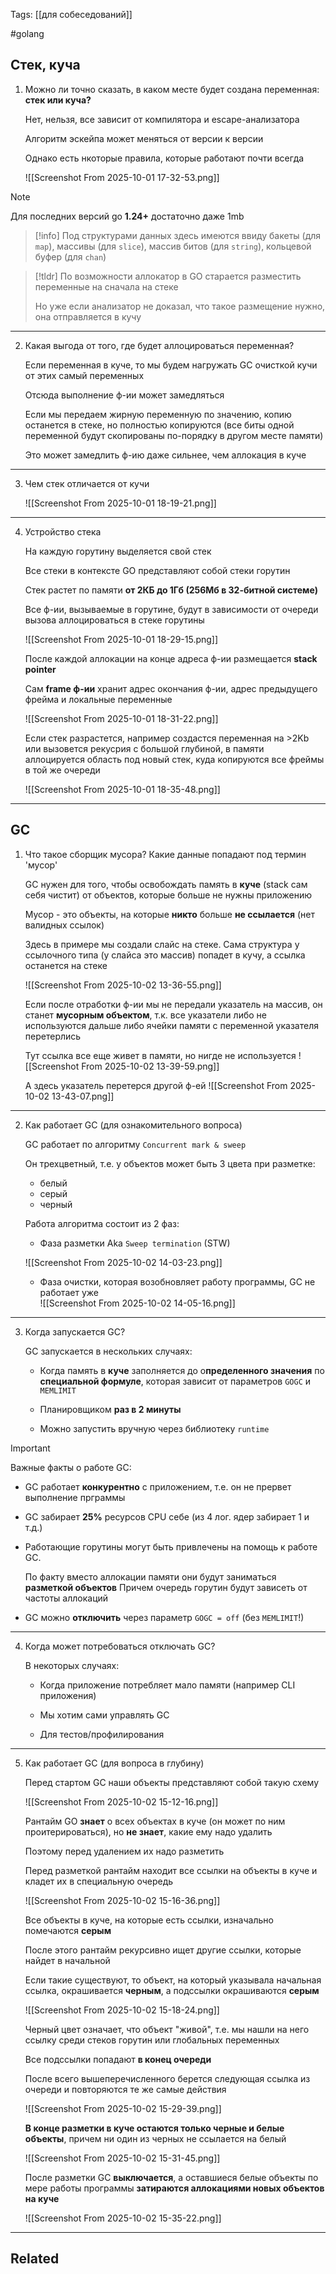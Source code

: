 Tags: [[для собеседований]]

#golang 



## Стек, куча



1. Можно ли точно сказать, в каком месте будет создана переменная: **стек или куча?**

	Нет, нельзя, все зависит от компилятора и escape-анализатора
	
	Алгоритм эскейпа может меняться от версии к версии
	
	
	Однако есть нкоторые правила, которые работают почти всегда
	
	![[Screenshot From 2025-10-01 17-32-53.png]]

> [!note] 
> Для последних версий go **1.24+** достаточно даже 1mb

> [!info] 
> Под структурами данных здесь имеются ввиду бакеты (для `map`), массивы (для `slice`), массив битов (для `string`), кольцевой буфер (для `chan`)

> [!tldr] 
> По возможности аллокатор в GO старается разместить переменные на сначала на стеке
> 
> Но уже если анализатор не доказал, что такое размещение нужно, она отправляется в кучу 
> 


---


2. Какая выгода от того, где будет аллоцироваться переменная?

	Если переменная в куче, то мы будем нагружать GC очисткой кучи от этих самый переменных
	
	Отсюда выполнение ф-ии может замедляться
	
	
	Если мы передаем жирную переменную по значению, копию останется в стеке, но полностью копируются (все биты одной переменной будут скопированы по-порядку в другом месте памяти)
	
	Это может замедлить ф-ию даже сильнее, чем аллокация в куче


---


3. Чем стек отличается от кучи

	
	![[Screenshot From 2025-10-01 18-19-21.png]]


---


4.  Устройство стека

	На каждую горутину выделяется свой стек
	
	Все стеки в контексте GO представляют собой стеки горутин
	
	Стек растет по памяти **от 2КБ до 1Гб (256Мб в 32-битной системе)**
	
	Все ф-ии, вызываемые в горутине, будут в зависимости от очереди вызова аллоцироваться в стеке горутины
	
	![[Screenshot From 2025-10-01 18-29-15.png]]
	
	
	
	После каждой аллокации на конце адреса ф-ии размещается **stack pointer**
	
	Сам **frame ф-ии** хранит адрес окончания ф-ии, адрес предыдущего фрейма и локальные переменные
	
	![[Screenshot From 2025-10-01 18-31-22.png]]
	
	
	
	Если стек разрастется, например создастся переменная на >2Kb или вызовется рекусрия с большой глубиной, в памяти аллоцируется область под новый стек, куда копируются все фреймы в той же очереди
	
	![[Screenshot From 2025-10-01 18-35-48.png]]


---





## GC


1. Что такое сборщик мусора? Какие данные попадают под термин 'мусор'

	GC нужен для того, чтобы освобождать память в **куче** (stack сам себя чистит) от объектов, которые больше не нужны приложению
	
	Мусор - это объекты, на которые **никто** больше **не ссылается** (нет валидных ссылок)
	
	
	
	Здесь в примере мы создали слайс на стеке. Сама структура у ссылочного типа (у слайса это массив) попадет в кучу, а ссылка останется на стеке
	
	![[Screenshot From 2025-10-02 13-36-55.png]]
	
	Если после отработки ф-ии мы не передали указатель на массив, он станет **мусорным объектом**, т.к. все указатели либо не используются дальше либо ячейки памяти с переменной указателя перетерлись
	
	
	Тут ссылка все еще живет в памяти, но нигде не используется
	![[Screenshot From 2025-10-02 13-39-59.png]]
	
	
	А здесь указатель перетерся другой ф-ей
	![[Screenshot From 2025-10-02 13-43-07.png]]


---


2. Как работает GC (для ознакомительного вопроса)

	GC работает по алгоритму `Concurrent mark & sweep`
	
	Он трехцветный, т.е. у объектов может быть 3 цвета при разметке:
	
	- белый
	- серый
	- черный
	
	
	Работа алгоритма состоит из 2 фаз:
	
	- Фаза разметки Aka `Sweep termination` (STW)
	  
	![[Screenshot From 2025-10-02 14-03-23.png]]
	
	
	- Фаза очистки, которая возобновляет работу программы, GC не работает уже  
	 ![[Screenshot From 2025-10-02 14-05-16.png]]


---


3. Когда запускается GC?

	GC запускается в нескольких случаях:
	
	- Когда память в **куче** заполняется до о**пределенного значения** по **специальной формуле**, которая зависит от параметров `GOGC` и `MEMLIMIT`
	
	- Планировщиком **раз в 2 минуты**
	  
	- Можно запустить вручную через библиотеку `runtime`


> [!important] 
> Важные факты о работе GC:
> 
> - GC работает **конкурентно** с приложением, т.е. он не прервет выполнение прграммы
> 
> - GC забирает **25%** ресурсов CPU себе (из 4 лог. ядер забирает 1 и т.д.)
> 
> - Работающие горутины могут быть привлечены на помощь к работе GC.
> 	
> 	По факту вместо аллокации памяти они будут заниматься **разметкой объектов**
> 	Причем очередь горутин будут зависеть от частоты аллокаций
> >
>>
> - GC можно **отключить** через параметр `GOGC = off` (без `MEMLIMIT`!)


---


4. Когда может потребоваться отключать GC?

	В некоторых случаях:
	
	- Когда приложение потребляет мало памяти (например CLI приложения)
	
	- Мы хотим сами управлять GC
	  
	- Для тестов/профилирования


---


5. Как работает GC (для вопроса в глубину)

	Перед стартом GC наши объекты представляют собой такую схему
	
	![[Screenshot From 2025-10-02 15-12-16.png]]
	
	Рантайм GO **знает** о всех объектах в куче (он может по ним проитерироваться), но **не знает**, какие ему надо удалить
	
	Поэтому перед удалением их надо разметить
	
	
	
	Перед разметкой рантайм находит все ссылки на объекты в куче и кладет их в специальную очередь
	
	![[Screenshot From 2025-10-02 15-16-36.png]]
	
	
	
	Все объекты в куче, на которые есть ссылки, изначально помечаются **серым**
	
	После этого рантайм рекурсивно ищет другие ссылки, которые найдет в начальной
	
	Если такие существуют, то объект, на который указывала начальная ссылка, окрашивается **черным**, а подссылки окрашиваются **серым**
	
	![[Screenshot From 2025-10-02 15-18-24.png]]
	
	Черный цвет означает, что объект "живой", т.е. мы нашли на него ссылку среди стеков горутин или глобальных переменных
	
	Все подссылки попадают **в конец очереди** 
	
	
	
	После всего вышеперечисленного берется следующая ссылка из очереди и повторяются те же самые действия
	
	![[Screenshot From 2025-10-02 15-29-39.png]]
	
	
	
	**В конце разметки в куче остаются только черные и белые объекты**, причем ни один из черных не ссылается на белый
	
	![[Screenshot From 2025-10-02 15-31-45.png]]
	
	
	
	После разметки GC **выключается**, а оставшиеся белые объекты по мере работы программы **затираются аллокациями новых объектов на куче**
	
	![[Screenshot From 2025-10-02 15-35-22.png]]





---


## Related


